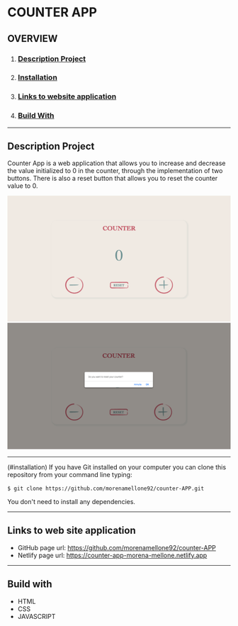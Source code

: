 # COUNTER APP

## OVERVIEW
1. ### [Description Project](#descriptionproject)
2. ### [Installation](#installation)
3. ### [Links to website application](#links)
5. ### [Build With](#buildwith)
***
## Description Project
Counter App is a web application that allows you to increase and decrease the value initialized to 0 in the counter, through the implementation of two buttons.
There is also a reset button that allows you to reset the counter value to 0.

![Counter](/assets/img/counter.png)
![Counter with pop-up](/assets/img/counter-with-pop-up.png)

***

(#installation)
If you have Git installed on your computer you can clone this repository from your command line typing:
```
$ git clone https://github.com/morenamellone92/counter-APP.git
```
You don't need to install any dependencies.

***

## Links to web site application
- GitHub page url: https://github.com/morenamellone92/counter-APP
- Netlify page url: https://counter-app-morena-mellone.netlify.app

***

## Build with
- HTML
- CSS
- JAVASCRIPT





